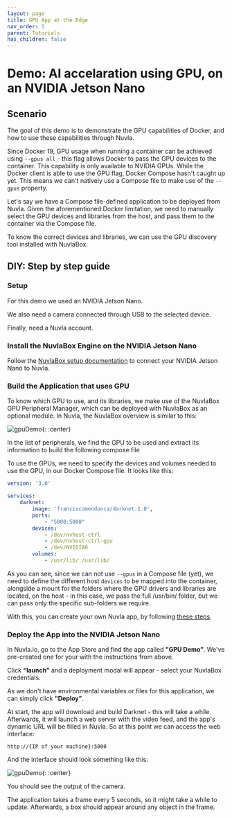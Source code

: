 ```yaml
---
layout: page
title: GPU App at the Edge
nav_order: 1
parent: Tutorials
has_children: false
---
```


# Demo: AI accelaration using GPU, on an NVIDIA Jetson Nano

## Scenario

The goal of this demo is to demonstrate the GPU capabilities of Docker, and how to use these capabilities through Nuvla.

Since Docker 19, GPU usage when running a container can be achieved using `--gpus all` - this flag allows Docker to pass the GPU devices to the container.
This capability is only available to NVIDIA GPUs. While the Docker client is able to use the GPU flag, Docker Compose hasn't caught up yet. This means we can't natively use a Compose file to make use of the `--gpus` property.

Let's say we have a Compose file-defined application to be deployed from Nuvla. Given the aforementioned Docker limitation, we need to manually select the GPU devices and libraries from the host, and pass them to the container via the Compose file.

To know the correct devices and libraries, we can use the GPU discovery tool installed with NuvlaBox.

## DIY: Step by step guide 


### Setup

For this demo we used an NVIDIA Jetson Nano. 

We also need a camera connected through USB to the selected device.

Finally, need a Nuvla account.

### Install the NuvlaBox Engine on the NVIDIA Jetson Nano

Follow the [NuvlaBox setup documentation](https://docs.nuvla.io/nuvlabox/nuvlabox-engine/quickstart.html) to connect your NVIDIA Jetson Nano to Nuvla. 

### Build the Application that uses GPU 

To know which GPU to use, and its libraries, we make use of the NuvlaBox GPU Peripheral Manager, which can be deployed with NuvlaBox as an optional module. 
In Nuvla, the NuvlaBox overview is similar to this: 

![gpuDemo](/assets/img/peripheral-manager-gpu.png){: :center}

In the list of peripherals, we find the GPU to be used and extract its information to build the following compose file

To use the GPUs, we need to specify the devices and volumes needed to use the GPU, in our Docker Compose file. It looks like this:

```yaml
version: '3.0'

services:
    darknet:
        image: 'franciscomendonca/darknet:1.0',
        ports:
            - "5000:5000"
        devices:
            - /dev/nvhost-ctrl
            - /dev/nvhost-ctrl-gpu
            - /dev/NVIDIA0
        volumes:
            - /usr/lib/:/usr/lib/
```


As you can see, since we can not use `--gpus` in a Compose file (yet), we need to define the different host `devices` to be mapped into the container, alongside a mount for the folders where the GPU drivers and libraries are located, on the host - in this case, we pass the full /usr/bin/ folder, but we can pass only the specific sub-folders we require. 

With this, you can create your own Nuvla app, by following [these steps](http://localhost:4000/nuvla/add-apps).
 
### Deploy the App into the NVIDIA Jetson Nano

In Nuvla.io, go to the App Store and find the app called **"GPU Demo”**. We've pre-created one for your with the instructions from above. 

Click **“launch”** and a deployment modal will appear - select your NuvlaBox credentials. 

As we don't have environmental variables or files for this application, we can simply click **"Deploy"**.

At start, the app will download and build Darknet - this will take a while.
Afterwards, it will launch a web server with the video feed, and the app's dynamic URL will be filled in Nuvla. So at this point we can access the web interface:
    
    http://{IP of your machine}:5000    

And the interface should look something like this:


![gpuDemo](/assets/img/gpu-demo-interface.png){: :center}

You should see the output of the camera.

The application takes a frame every 5 seconds, so it might take a while to update. Afterwards,
a box should appear around any object in the frame.
